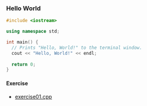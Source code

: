 ### Hello World

```cpp
#include <iostream>

using namespace std;

int main() {
  // Prints "Hello, World!" to the terminal window.
  cout << "Hello, World!" << endl;
  
  return 0;
}
```

#### Exercise
 - [exercise01.cpp](exercise-01/exercise01.cpp)
